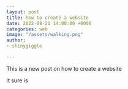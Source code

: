 ```yaml
---
layout: post
title: how to create a website
date: 2022-08-21 14:00:00 +0000
categories: web
image: "/assets/walking.png"
author:
- shinygiggle

---
```

This is a new post on how to create a website

It sure is